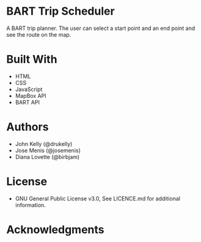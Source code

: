 # BART Trip Scheduler
A BART trip planner. The user can select a start point and an end point and see the route on the map.

# Built With
- HTML
- CSS
- JavaScript
- MapBox API
- BART API

# Authors
- John Kelly (@drukelly)
- Jose Menis (@josemenis)
- Diana Lovette (@birbjam)

# License
- GNU General Public License v3.0, See LICENCE.md for additional information.

# Acknowledgments
